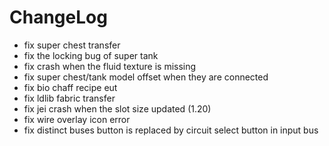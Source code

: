 # ChangeLog

* fix super chest transfer
* fix the locking bug of super tank
* fix crash when the fluid texture is missing
* fix super chest/tank model offset when they are connected
* fix bio chaff recipe eut
* fix ldlib fabric transfer
* fix jei crash when the slot size updated (1.20)
* fix wire overlay icon error
* fix distinct buses button is replaced by circuit select button in input bus
